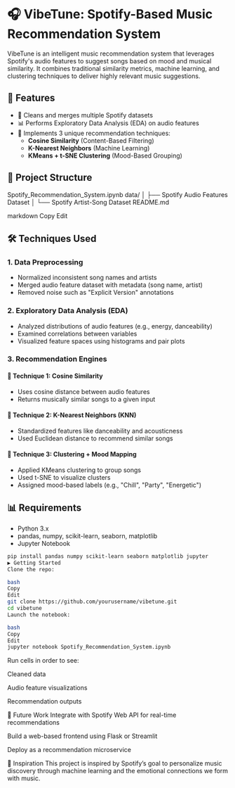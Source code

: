 # 🎧 VibeTune: Spotify-Based Music Recommendation System

VibeTune is an intelligent music recommendation system that leverages Spotify's audio features to suggest songs based on mood and musical similarity. It combines traditional similarity metrics, machine learning, and clustering techniques to deliver highly relevant music suggestions.

## 🚀 Features

- 🎼 Cleans and merges multiple Spotify datasets
- 📊 Performs Exploratory Data Analysis (EDA) on audio features
- 🤝 Implements 3 unique recommendation techniques:
  - **Cosine Similarity** (Content-Based Filtering)
  - **K-Nearest Neighbors** (Machine Learning)
  - **KMeans + t-SNE Clustering** (Mood-Based Grouping)

## 📁 Project Structure

Spotify_Recommendation_System.ipynb
data/
│ ├── Spotify Audio Features Dataset
│ └── Spotify Artist-Song Dataset
README.md

markdown
Copy
Edit

## 🛠️ Techniques Used

### 1. Data Preprocessing
- Normalized inconsistent song names and artists
- Merged audio feature dataset with metadata (song name, artist)
- Removed noise such as "Explicit Version" annotations

### 2. Exploratory Data Analysis (EDA)
- Analyzed distributions of audio features (e.g., energy, danceability)
- Examined correlations between variables
- Visualized feature spaces using histograms and pair plots

### 3. Recommendation Engines

#### 📌 Technique 1: Cosine Similarity
- Uses cosine distance between audio features
- Returns musically similar songs to a given input

#### 📌 Technique 2: K-Nearest Neighbors (KNN)
- Standardized features like danceability and acousticness
- Used Euclidean distance to recommend similar songs

#### 📌 Technique 3: Clustering + Mood Mapping
- Applied KMeans clustering to group songs
- Used t-SNE to visualize clusters
- Assigned mood-based labels (e.g., "Chill", "Party", "Energetic")

## 📊 Requirements

- Python 3.x
- pandas, numpy, scikit-learn, seaborn, matplotlib
- Jupyter Notebook

```bash
pip install pandas numpy scikit-learn seaborn matplotlib jupyter
▶️ Getting Started
Clone the repo:

bash
Copy
Edit
git clone https://github.com/yourusername/vibetune.git
cd vibetune
Launch the notebook:

bash
Copy
Edit
jupyter notebook Spotify_Recommendation_System.ipynb
```
Run cells in order to see:

Cleaned data

Audio feature visualizations

Recommendation outputs

📌 Future Work
Integrate with Spotify Web API for real-time recommendations

Build a web-based frontend using Flask or Streamlit

Deploy as a recommendation microservice

🧠 Inspiration
This project is inspired by Spotify’s goal to personalize music discovery through machine learning and the emotional connections we form with music.
